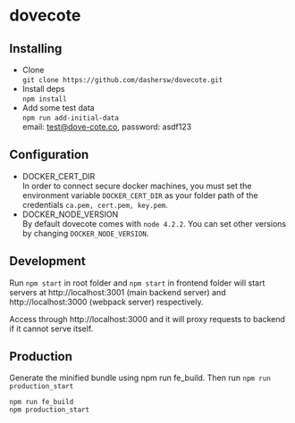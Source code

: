 # dovecote

Installing
----


* Clone<br>
`git clone https://github.com/dashersw/dovecote.git`
* Install deps<br>
`npm install`
* Add some test data<br>
`npm run add-initial-data`<br>
email: test@dove-cote.co, password: asdf123


Configuration
--------------
* DOCKER_CERT_DIR<br>
In order to connect secure docker machines, you must set the environment variable `DOCKER_CERT_DIR` as your folder path of the credentials `ca.pem, cert.pem, key.pem`.
* DOCKER_NODE_VERSION<br>
By default dovecote comes with `node 4.2.2`. You can set other versions by changing `DOCKER_NODE_VERSION`.


Development
-----------


Run `npm start` in root folder and `npm start` in frontend folder will
start servers at http://localhost:3001 (main backend server) and http://localhost:3000
(webpack server) respectively.

Access through http://localhost:3000 and it will proxy requests to backend if it cannot serve itself.

Production
----------
Generate the minified bundle using npm run fe_build. Then run `npm run production_start`

```
npm run fe_build
npm production_start
```
